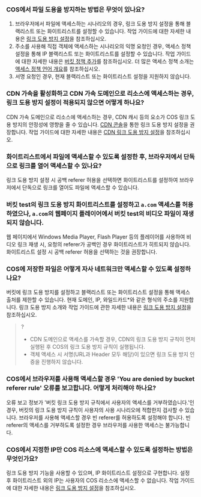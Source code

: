 ### COS에서 파일 도용을 방지하는 방법은 무엇이 있나요?

1. 브라우저에서 파일에 액세스하는 시나리오의 경우, 링크 도용 방지 설정을 통해 블랙리스트 또는 화이트리스트를 설정할 수 있습니다. 작업 가이드에 대한 자세한 내용은 [링크 도용 방지 설정](https://intl.cloud.tencent.com/document/product/436/13319)을 참조하십시오.
2. 주소를 사용해 직접 객체에 액세스하는 시나리오의 익명 요청인 경우, 액세스 정책 설정을 통해 IP 블랙리스트 또는 화이트리스트를 설정할 수 있습니다. 작업 가이드에 대한 자세한 내용은 [버킷 정책 추가](https://intl.cloud.tencent.com/document/product/436/30927)를 참조하십시오. 더 많은 액세스 정책 소개는 [액세스 정책 언어 개요](https://intl.cloud.tencent.com/document/product/436/18023)를 참조하십시오.
3. 서명 요청인 경우, 현재 블랙리스트 또는 화이트리스트 설정을 지원하지 않습니다.

### CDN 가속을 활성화하고 CDN 가속 도메인으로 리소스에 액세스하는 경우, 링크 도용 방지 설정이 적용되지 않으면 어떻게 하나요?

CDN 가속 도메인으로 리소스에 액세스하는 경우, CDN 캐시 등의 요소가 COS 링크 도용 방지의 안정성에 영향을 줄 수 있습니다. [CDN 콘솔](https://console.cloud.tencent.com/cdn)을 통한 링크 도용 방지 설정을 권장합니다. 작업 가이드에 대한 자세한 내용은 [CDN 링크 도용 방지 설정](https://intl.cloud.tencent.com/document/product/228/6292)을 참조하십시오.

### 화이트리스트에서 파일에 액세스할 수 있도록 설정한 후, 브라우저에서 단독으로 링크를 열어 액세스할 수 있나요?

링크 도용 방지 설정 시 공백 referer 허용을 선택하면 화이트리스트를 설정하여 브라우저에서 단독으로 링크를 열어도 파일에 액세스할 수 있습니다.

### 버킷 test의 링크 도용 방지 화이트리스트를 설정하고 `a.com` 액세스를 허용하였으나, `a.com`의 웹페이지 플레이어에서 버킷 test의 비디오 파일이 재생되지 않습니다.

웹 페이지에서 Windows Media Player, Flash Player 등의 플레이어를 사용하여 비디오 링크 재생 시, 요청의 referer가 공백인 경우 화이트리스트가 히트되지 않습니다. 화이트리스트 설정 시 공백 referer 허용을 선택하는 것을 권장합니다.

### COS에 저장한 파일은 어떻게 자사 네트워크만 액세스할 수 있도록 설정하나요?

버킷에 링크 도용 방지를 설정하고 블랙리스트 또는 화이트리스트 설정을 통해 액세스 출처를 제한할 수 있습니다. 현재 도메인, IP, 와일드카드\*와 같은 형식의 주소를 지원합니다. 링크 도용 방지 소개와 작업 가이드에 관한 자세한 내용은 [링크 도용 방지 설정](https://intl.cloud.tencent.com/document/product/436/13319)을 참조하십시오.

>?
> - CDN 도메인으로 액세스를 가속할 경우, CDN의 링크 도용 방지 규칙이 먼저 실행된 후 COS의 링크 도용 방지 규칙이 실행됩니다.
> - 객체 액세스 시 서명(URL과 Header 모두 해당)이 있으면 링크 도용 방지 인증을 진행하지 않습니다.
>


### COS에서 브라우저를 사용해 액세스할 경우 'You are denied by bucket referer rule' 오류를 보고합니다. 어떻게 처리해야 하나요?

오류 보고 정보가 '버킷 링크 도용 방지 규칙에서 사용자의 액세스를 거부하였습니다.'인 경우, 버킷의 링크 도용 방지 규칙이 사용자의 사용 시나리오에 적합한지 검사할 수 있습니다. 브라우저를 사용해 액세스할 경우 빈 referer를 허용하도록 설정해야 합니다. 빈 referer의 액세스를 거부하도록 설정한 경우 브라우저를 사용한 액세스는 불가능합니다.

### COS에서 지정한 IP만 COS 리소스에 액세스할 수 있도록 설정하는 방법은 무엇인가요?

링크 도용 방지 기능을 사용할 수 있으며, IP 화이트리스트 설정으로 구현합니다. 설정 후 화이트리스트 외의 IP는 사용자의 COS 리소스에 액세스할 수 없습니다. 작업 가이드에 대한 자세한 내용은 [링크 도용 방지 설정](https://intl.cloud.tencent.com/document/product/436/13319)을 참조하십시오.

